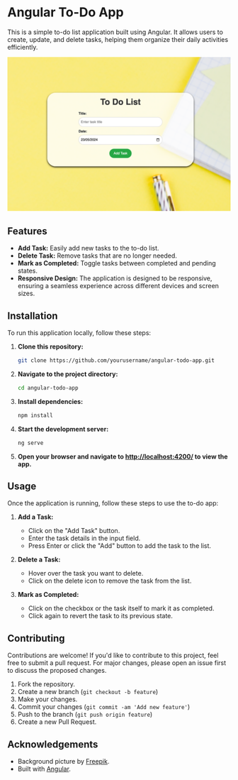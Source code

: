 # Angular To-Do App

This is a simple to-do list application built using Angular. It allows users to create, update, and delete tasks, helping them organize their daily activities efficiently.

![Weather App Screenshot](src/assets/Screenshot%201.png)

## Features

- **Add Task:** Easily add new tasks to the to-do list.
- **Delete Task:** Remove tasks that are no longer needed.
- **Mark as Completed:** Toggle tasks between completed and pending states.
- **Responsive Design:** The application is designed to be responsive, ensuring a seamless experience across different devices and screen sizes.

## Installation

To run this application locally, follow these steps:

1. **Clone this repository:**

   ```bash
   git clone https://github.com/yourusername/angular-todo-app.git
   ```

2. **Navigate to the project directory:**

   ```bash
   cd angular-todo-app
   ```

3. **Install dependencies:**

   ```bash
   npm install
   ```

4. **Start the development server:**

   ```bash
   ng serve
   ```

5. **Open your browser and navigate to [http://localhost:4200/](http://localhost:4200/) to view the app.**

## Usage

Once the application is running, follow these steps to use the to-do app:

1. **Add a Task:**

   - Click on the "Add Task" button.
   - Enter the task details in the input field.
   - Press Enter or click the "Add" button to add the task to the list.

2. **Delete a Task:**

   - Hover over the task you want to delete.
   - Click on the delete icon to remove the task from the list.

3. **Mark as Completed:**

   - Click on the checkbox or the task itself to mark it as completed.
   - Click again to revert the task to its previous state.

## Contributing

Contributions are welcome! If you'd like to contribute to this project, feel free to submit a pull request. For major changes, please open an issue first to discuss the proposed changes.

1. Fork the repository.
2. Create a new branch (`git checkout -b feature`)
3. Make your changes.
4. Commit your changes (`git commit -am 'Add new feature'`)
5. Push to the branch (`git push origin feature`)
6. Create a new Pull Request.

## Acknowledgements

- Background picture by [Freepik](https://www.freepik.com/).
- Built with [Angular](https://angular.io/).
